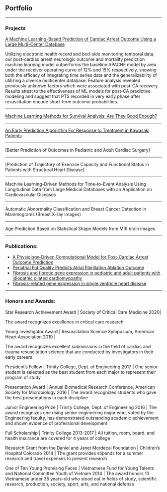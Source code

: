 ## Portfolio

---

### Projects 

[A Machine Learning-Based Prediction of Cardiac Arrest Outcome Using a Large Multi-Center Database](/pdf/TeamBlue_5minPresentation.pdf)

Utilizing electronic health record and bed-side monitoring temporal data, our post-cardiac arrest neurologic outcome and mortality prediction machine learning model outperforms the baseline APACHE model by area under the receiver operating curve of 12% and 15% respectively, showing both the efficacy of integrating time series data and the generalizability of utilizing a diverse multicenter database. Feature analysis revealed previously unknown factors which were associated with post-CA recovery. Results attest to the effectiveness of ML models for post-CA predictive modeling and suggest that PTS recorded in very early phase after resuscitation encode short-term outcome probabilities.

---
[Machine Learning Methods for Survival Analysis: Are They Good Enough?](/pdf/SLAM_presentation_2.pdf)

---
[An Early Prediction Algorirthm For Response to Treatment in Kawasaki Patients](/projects/kawasaki.md)

---
[Better Prediction of Outcomes in Pediatric and Adult Cardiac Surgery]

---
[Prediction of Trajectory of Exercise Capacity and Functional Status in Patients with Structural Heart Disease]

---

Machine Learning-Driven Methods for Time-to-Event Analysis Using Longitudinal Data from Large Medical Databases with an Application on Cardiovascular Diseases 


---
Automatic Abnormality Classification and Breast Cancer Detection in Mammograms (Breast X-ray Images)

---
Age Prediction Based on Statistical Shape Models from MRI brain images

---

### Publications:

- [A Physiology-Driven Computational Model for Post-Cardiac Arrest Outcome Prediction](https://arxiv.org/abs/2002.03309)
- [Periatrial Fat Quality Predicts Atrial Fibrillation Ablation Outcome](https://www.ncbi.nlm.nih.gov/pubmed/31177816)
- [Fibrosis and fibrotic gene expression in pediatric and adult patients with idiopathic dilated cardiomyopathy](https://www.ncbi.nlm.nih.gov/pubmed/27890770)
- [Fibrosis-related gene expression in single ventricle heart disease](https://www.ncbi.nlm.nih.gov/pubmed/29050751)


---


### Honors and Awards:

Star Research Achievement Award | Society of Critical Care Medicine
2020|

The award recognizes excellence in critical care research

Young Investigator Award | Resuscitation Science Symposium, American Heart Association 
2019 | 

The award recognizes excellent submissions in the field of cardiac and trauma resuscitation science that are conducted by investigators in their early careers

President’s Fellow | Trinity College, Dept. of Engineering 
2017 | 
One senior student is selected as the best student from each major to represent their program of study 

Presentation Award | Annual Biomedical Research Conference, American Society for Microbiology
2016 |
The award recognizes students who gave the best presentations in each discipline

Junior Engineering Prize | Trinity College, Dept. of Engineering 
2016 |
The award recognizes one rising senior engineering major who, voted by the Engineering faculty, has demonstrated outstanding academic achievement and shown evidence of professional development

Full Scholarship | Trinity College 
2013-2017 | 
All tuition, room, board, and health insurance are covered for 4 years of college

Research Grant from the Daniel and Janet Mordecai Foundation | Children’s Hospital Colorado 
2014 | 
The grant provides stipends for a summer research and travel expenses to present research

One of Ten Young Promising Faces | Vietnamese Fund for Young Talents and National Committee Youth of Vietnam 
2014 | 
The award honors 10 Vietnamese under 35 years-old who stood out in fields of study, scientific research, production, society, sport, arts, and national defense



